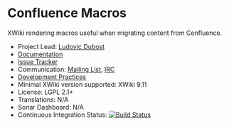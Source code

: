 # Confluence Macros

XWiki rendering macros useful when migrating content from Confluence.
 
* Project Lead: [Ludovic Dubost](https://github.com/ldubost)
* [Documentation](https://store.xwiki.com/xwiki/bin/view/Extension/ConfluenceMacros)
* [Issue Tracker](https://github.com/xwikisas/macros-confluence/issues)
* Communication: [Mailing List](http://dev.xwiki.org/xwiki/bin/view/Community/MailingLists>), [IRC]( http://dev.xwiki.org/xwiki/bin/view/Community/IRC)
* [Development Practices](http://dev.xwiki.org)
* Minimal XWiki version supported: XWiki 9.11
* License: LGPL 2.1+
* Translations: N/A
* Sonar Dashboard: N/A
* Continuous Integration Status: [![Build Status](http://ci.xwikisas.com/view/All/job/xwikisas/job/macros-confluence/job/main/badge/icon)](http://ci.xwikisas.com/view/All/job/xwikisas/job/macros-confluence/job/main/)
